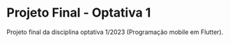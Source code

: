 # Projeto Final - Optativa 1
Projeto final da disciplina optativa 1/2023 (Programação mobile em Flutter).
